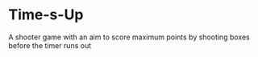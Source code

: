 # Time-s-Up
A shooter game with an aim to score maximum points by shooting boxes before the timer runs out

